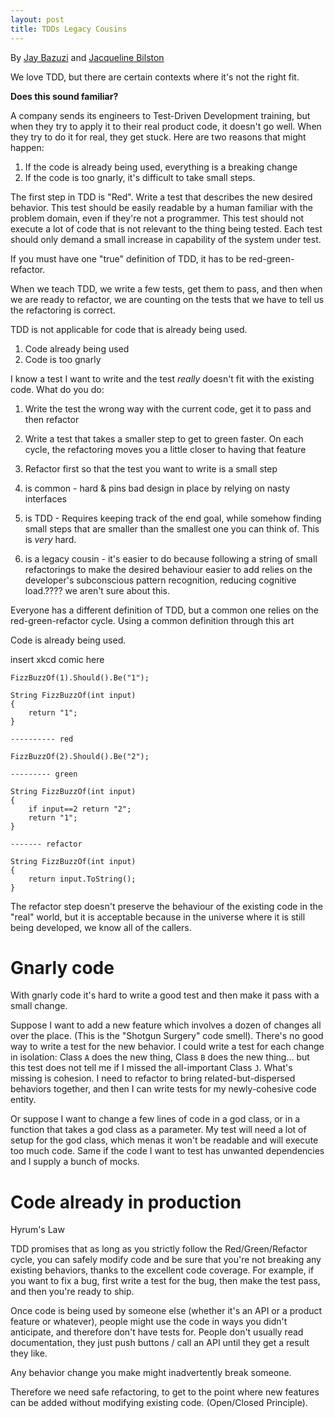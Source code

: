 ```yaml
---
layout: post
title: TDDs Legacy Cousins
---
```

By [Jay Bazuzi]()  and  [Jacqueline Bilston](https://twitter.com/jmasonlee)

We love TDD, but there are certain contexts where it's not the right fit.

**Does this sound familiar?** 

A company sends its engineers to Test-Driven Development training, but when they try to apply it to their real product code, it doesn't go well. When they try to do it for real, they get stuck. Here are two reasons that might happen:

1. If the code is already being used, everything is a breaking change
2. If the code is too gnarly, it's difficult to take small steps.



The first step in TDD is "Red". Write a test that describes the new desired behavior. This test should be easily readable by a human familiar with the problem domain, even if they're not a programmer. This test should not execute a lot of code that is not relevant to the thing being tested. Each test should only demand a small increase in capability of the system under test.

If you must have one "true" definition of TDD, it has to be red-green-refactor.

When we teach TDD, we write a few tests, get them to pass, and then when we are ready to refactor, we are counting on the tests that we have to tell us the refactoring is correct. 

TDD is not applicable for code that is already being used.
1. Code already being used
2. Code is too gnarly

I know a test I want to write and the test *really* doesn't fit with the existing code. What do you do: 
1. Write the test the wrong way with the current code, get it to pass and then refactor
2. Write a test that takes a smaller step to get to green faster. On each cycle, the refactoring moves you a little closer to having that feature
3. Refactor first so that the test you want to write is a small step

1. is common - hard & pins bad design in place by relying on nasty interfaces
2. is TDD - Requires keeping track of the end goal, while somehow finding small steps that are smaller than the smallest one you can think of. This is *very* hard.
3. is a legacy cousin - it's easier to do because following a string of small refactorings to make the desired behaviour easier to add relies on the developer's subconscious pattern recognition, reducing cognitive load.???? we aren't sure about this.

Everyone has a different definition of TDD, but a common one relies on the red-green-refactor cycle. Using a common definition through this art

Code is already being used.

insert xkcd comic here

```
FizzBuzzOf(1).Should().Be("1");

String FizzBuzzOf(int input)
{
	return "1";
}

---------- red

FizzBuzzOf(2).Should().Be("2");

--------- green

String FizzBuzzOf(int input)
{
    if input==2 return "2";
	return "1";
}

------- refactor

String FizzBuzzOf(int input)
{
    return input.ToString();
}

``` 

The refactor step doesn't preserve the behaviour of the existing code in the "real" world, 
but it is acceptable because in the universe where it is still being developed, we know all of the callers.

# Gnarly code

With gnarly code it's hard to write a good test and then make it pass with a small change.

Suppose I want to add a new feature which involves a dozen of changes all over the place. (This is the "Shotgun Surgery" code smell). There's no good way to write a test for the new behavior. I could write a test for each change in isolation: Class `A` does the new thing, Class `B` does the new thing... but this test does not tell me if I missed the all-important Class `J`. What's missing is cohesion. I need to refactor to bring related-but-dispersed behaviors together, and then I can write tests for my newly-cohesive code entity.

Or suppose I want to change a few lines of code in a god class, or in a function that takes a god class as a parameter. My test will need a lot of setup for the god class, which menas it won't be readable and will execute too much code. Same if the code I want to test has unwanted dependencies and I supply a bunch of mocks.

<link to Arlo's articles here>

# Code already in production

Hyrum's Law

TDD promises that as long as you strictly follow the Red/Green/Refactor cycle, you can safely modify code and be sure that you're not breaking any existing behaviors, thanks to the excellent code coverage. For example, if you want to fix a bug, first write a test for the bug, then make the test pass, and then you're ready to ship.

Once code is being used by someone else (whether it's an API or a product feature or whatever), people might use the code in ways you didn't anticipate, and therefore don't have tests for. People don't usually read documentation, they just push buttons / call an API until they get a result they like.

Any behavior change you make might inadvertently break someone.

Therefore we need safe refactoring, to get to the point where new features can be added without modifying existing code. (Open/Closed Principle).

              
              

